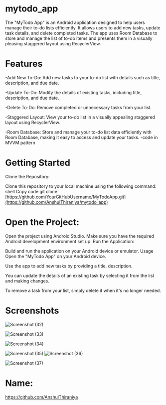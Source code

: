 # mytodo_app
The "MyTodo App" is an Android application designed to help users manage their to-do lists efficiently. It allows users to add new tasks, update task details, and delete completed tasks. The app uses Room Database to store and manage the list of to-do items and presents them in a visually pleasing staggered layout using RecyclerView.

# Features
-Add New To-Do: Add new tasks to your to-do list with details such as title, description, and due date.

-Update To-Do: Modify the details of existing tasks, including title, description, and due date.

-Delete To-Do: Remove completed or unnecessary tasks from your list.

-Staggered Layout: View your to-do list in a visually appealing staggered layout using RecyclerView.

-Room Database: Store and manage your to-do list data efficiently with Room Database, making it easy to access and update your tasks.
-code in  MVVM pattern 

# Getting Started
Clone the Repository:

Clone this repository to your local machine using the following command:
shell
Copy code
git clone [https://github.com/YourGitHubUsername/MyTodoApp.git](https://github.com/AnshulThiraniya/mytodo_app)
# Open the Project:

Open the project using Android Studio.
Make sure you have the required Android development environment set up.
Run the Application:

Build and run the application on your Android device or emulator.
Usage
Open the "MyTodo App" on your Android device.

Use the app to add new tasks by providing a title, description.

You can update the details of an existing task by selecting it from the list and making changes.

To remove a task from your list, simply delete it when it's no longer needed.

# Screenshots
![Screenshot (32)](https://github.com/AnshulThiraniya/mytodo_app/assets/70026554/e0972688-2ceb-4d19-b227-2f573c0719bc)

![Screenshot (33)](https://github.com/AnshulThiraniya/mytodo_app/assets/70026554/bccf3027-7de5-4371-b5b5-097b085058f1)

![Screenshot (34)](https://github.com/AnshulThiraniya/mytodo_app/assets/70026554/2ae69695-67e5-435e-a69e-4baa9ce111fd)

![Screenshot (35)](https://github.com/AnshulThiraniya/mytodo_app/assets/70026554/484df154-ccd3-4bce-89d4-ba3051ef4328)
![Screenshot (36)](https://github.com/AnshulThiraniya/mytodo_app/assets/70026554/5458551f-63d9-40b1-82f5-b4cae0e66419)

![Screenshot (37)](https://github.com/AnshulThiraniya/mytodo_app/assets/70026554/393a0010-a594-48b1-a98a-91337b2a1863)


# Name:
https://github.com/AnshulThiraniya



